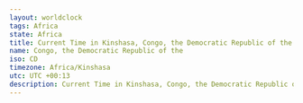 ```yaml
---
layout: worldclock
tags: Africa
state: Africa
title: Current Time in Kinshasa, Congo, the Democratic Republic of the
name: Congo, the Democratic Republic of the
iso: CD
timezone: Africa/Kinshasa
utc: UTC +00:13
description: Current Time in Kinshasa, Congo, the Democratic Republic of the [Live], Africa. Live update now time in Kinshasa, timezone Africa/Kinshasa, UTC +00:13, Country ISO code & Current Local Time.
---
```



